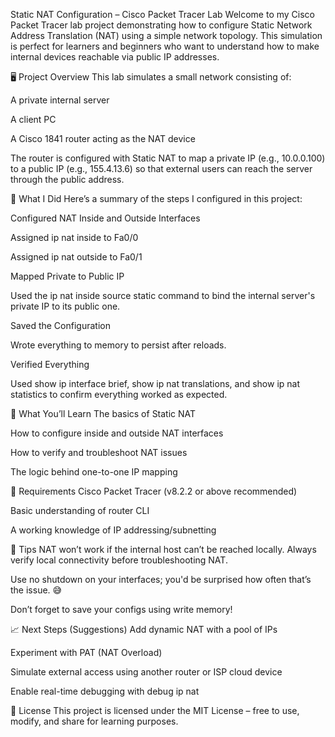Static NAT Configuration – Cisco Packet Tracer Lab
Welcome to my Cisco Packet Tracer lab project demonstrating how to configure Static Network Address Translation (NAT) using a simple network topology. This simulation is perfect for learners and beginners who want to understand how to make internal devices reachable via public IP addresses.

🖥️ Project Overview
This lab simulates a small network consisting of:

A private internal server

A client PC

A Cisco 1841 router acting as the NAT device

The router is configured with Static NAT to map a private IP (e.g., 10.0.0.100) to a public IP (e.g., 155.4.13.6) so that external users can reach the server through the public address.

🔧 What I Did
Here’s a summary of the steps I configured in this project:

Configured NAT Inside and Outside Interfaces

Assigned ip nat inside to Fa0/0

Assigned ip nat outside to Fa0/1

Mapped Private to Public IP

Used the ip nat inside source static command to bind the internal server's private IP to its public one.

Saved the Configuration

Wrote everything to memory to persist after reloads.

Verified Everything

Used show ip interface brief, show ip nat translations, and show ip nat statistics to confirm everything worked as expected.

🧪 What You’ll Learn
The basics of Static NAT

How to configure inside and outside NAT interfaces

How to verify and troubleshoot NAT issues

The logic behind one-to-one IP mapping

🧰 Requirements
Cisco Packet Tracer (v8.2.2 or above recommended)

Basic understanding of router CLI

A working knowledge of IP addressing/subnetting

🧠 Tips
NAT won’t work if the internal host can’t be reached locally. Always verify local connectivity before troubleshooting NAT.

Use no shutdown on your interfaces; you'd be surprised how often that’s the issue. 😅

Don’t forget to save your configs using write memory!

📈 Next Steps (Suggestions)
Add dynamic NAT with a pool of IPs

Experiment with PAT (NAT Overload)

Simulate external access using another router or ISP cloud device

Enable real-time debugging with debug ip nat

📝 License
This project is licensed under the MIT License – free to use, modify, and share for learning purposes.
